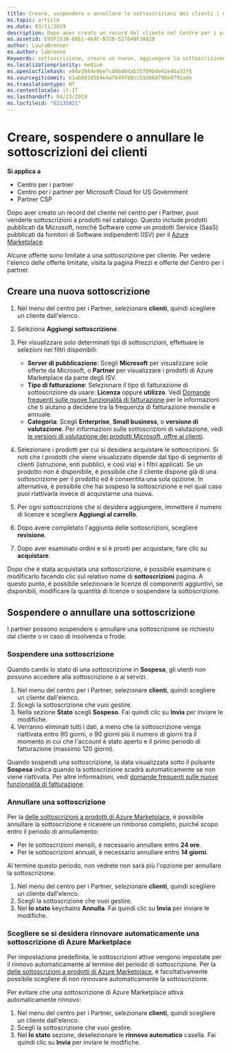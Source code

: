 ```yaml
---
title: Creare, sospendere o annullare le sottoscrizioni dei clienti | Centro per i partner
ms.topic: article
ms.date: 03/11/2019
description: Dopo aver creato un record del cliente nel Centro per i partner, puoi vendere loro sottoscrizioni per i prodotti nel catalogo.
ms.assetid: E95F1538-60E1-464C-B72B-52764BF3A820
author: LauraBrenner
ms.author: labrenne
Keywords: sottoscrizione, creare un nuovo, aggiungere la sottoscrizione, sospendere, annullare, sospensione
ms.localizationpriority: medium
ms.openlocfilehash: e66e3944e9be7c08bd0dab35f09bde42e4ba33f6
ms.sourcegitcommit: b1ab80345b4e4af649fb8cc51d96d798e0791ade
ms.translationtype: HT
ms.contentlocale: it-IT
ms.lasthandoff: 04/23/2019
ms.locfileid: "62135021"
---
```

# <a name="create-suspend-or-cancel-customer-subscriptions"></a>Creare, sospendere o annullare le sottoscrizioni dei clienti

**Si applica a**

-  Centro per i partner
-  Centro per i partner per Microsoft Cloud for US Government
-  Partner CSP

Dopo aver creato un record del cliente nel centro per i Partner, puoi venderle sottoscrizioni a prodotti nel catalogo. Questo include prodotti pubblicati da Microsoft, nonché Software come un prodotti Service (SaaS) pubblicati da fornitori di Software indipendenti (ISV) per il [Azure Marketplace](https://azuremarketplace.microsoft.com/marketplace). 

Alcune offerte sono limitate a una sottoscrizione per cliente. Per vedere l'elenco delle offerte limitate, visita la pagina Prezzi e offerte del Centro per i partner. 


## <a name="create-a-new-subscription"></a>Creare una nuova sottoscrizione

1. Nel menu del centro per i Partner, selezionare **clienti**, quindi scegliere un cliente dall'elenco.

2. Seleziona **Aggiungi sottoscrizione**.

3. Per visualizzare solo determinati tipi di sottoscrizioni, effettuare le selezioni nei filtri disponibili:
   - **Server di pubblicazione**: Scegli **Microsoft** per visualizzare sole offerte da Microsoft, o **Partner** per visualizzare i prodotti di Azure Marketplace da parte degli ISV.
   - **Tipo di fatturazione**: Selezionare il tipo di fatturazione di sottoscrizione da usare: **Licenza** oppure **utilizzo**. Vedi [Domande frequenti sulle nuove funzionalità di fatturazione](faq-about-new-billing-features.md) per le informazioni che ti aiutano a decidere tra la frequenza di fatturazione mensile e annuale.
   - **Categoria**: Scegli **Enterprise**, **Small business**, o **versione di valutazione**. Per informazioni sulle sottoscrizioni di valutazione, vedi [le versioni di valutazione dei prodotti Microsoft, offre ai clienti](offer-your-customers-trials-of-microsoft-products.md).

4. Selezionare i prodotti per cui si desidera acquistare le sottoscrizioni. Si noti che i prodotti che viene visualizzato dipende dal tipo di segmento di clienti (istruzione, enti pubblici, e così via) e i filtri applicati. Se un prodotto non è disponibile, è possibile che il cliente dispone già di una sottoscrizione per il prodotto ed è consentita una sola opzione. In alternativa, è possibile che hai sospeso la sottoscrizione e nel qual caso puoi riattivarla invece di acquistarne una nuova.

5. Per ogni sottoscrizione che si desidera aggiungere, immettere il numero di licenze e scegliere **Aggiungi al carrello**.

6. Dopo avere completato l'aggiunta delle sottoscrizioni, scegliere **revisione**.

7. Dopo aver esaminato ordini e si è pronti per acquistare, fare clic su **acquistare**.

Dopo che è stata acquistata una sottoscrizione, è possibile esaminare o modificarlo facendo clic sul relativo nome di **sottoscrizioni** pagina. A questo punto, è possibile selezionare le licenze di componenti aggiuntivi, se disponibili, modificare la quantità di licenze o sospendere la sottoscrizione.


## <a name="suspend-or-cancel-a-subscription"></a>Sospendere o annullare una sottoscrizione

I partner possono sospendere o annullare una sottoscrizione se richiesto dal cliente o in caso di insolvenza o frode.

### <a name="suspend-a-subscription"></a>Sospendere una sottoscrizione

Quando cambi lo stato di una sottoscrizione in **Sospesa**, gli utenti non possono accedere alla sottoscrizione o ai servizi.

1.  Nel menu del centro per i Partner, selezionare **clienti**, quindi scegliere un cliente dall'elenco.
2.  Scegli la sottoscrizione che vuoi gestire.
3.  Nella sezione **Stato** scegli **Sospeso**. Fai quindi clic su **Invia** per inviare le modifiche.
4.  Verranno eliminati tutti i dati, a meno che la sottoscrizione venga riattivata entro 90 giorni, o 90 giorni più il numero di giorni tra il momento in cui che l'account è stato aperto e il primo periodo di fatturazione (massimo 120 giorni).

Quando sospendi una sottoscrizione, la data visualizzata sotto il pulsante **Sospesa** indica quando la sottoscrizione scadrà automaticamente se non viene riattivata. Per altre informazioni, vedi [domande frequenti sulle nuove funzionalità di fatturazione](faq-about-new-billing-features.md).

### <a name="cancel-a-subscription"></a>Annullare una sottoscrizione

Per la [delle sottoscrizioni a prodotti di Azure Marketplace](sell-marketplace-products.md), è possibile annullare la sottoscrizione e ricevere un rimborso completo, purché scopo entro il periodo di annullamento: 

- Per le sottoscrizioni mensili, è necessario annullare entro **24 ore**.
- Per le sottoscrizioni annuali, è necessario annullare entro **14 giorni**.

Al termine questo periodo, non vedrete non sarà più l'opzione per annullare la sottoscrizione.

1.  Nel menu del centro per i Partner, selezionare **clienti**, quindi scegliere un cliente dall'elenco.
2.  Scegli la sottoscrizione che vuoi gestire.
3.  Nel **lo stato** keychains **Annulla**. Fai quindi clic su **Invia** per inviare le modifiche.

### <a name="choose-whether-to-automatically-renew-an-azure-marketplace-subscription"></a>Scegliere se si desidera rinnovare automaticamente una sottoscrizione di Azure Marketplace

Per impostazione predefinita, le sottoscrizioni attive vengono impostate per il rinnovo automaticamente al termine del periodo di sottoscrizione. Per la [delle sottoscrizioni a prodotti di Azure Marketplace](sell-marketplace-products.md), è facoltativamente possibile scegliere di non rinnovare automaticamente la sottoscrizione.

Per evitare che una sottoscrizione di Azure Marketplace attiva automaticamente rinnovo:

1.  Nel menu del centro per i Partner, selezionare **clienti**, quindi scegliere un cliente dall'elenco.
2.  Scegli la sottoscrizione che vuoi gestire.
3.  Nel **lo stato** sezione, deselezionare le **rinnovo automatico** casella. Fai quindi clic su **Invia** per inviare le modifiche.


 



